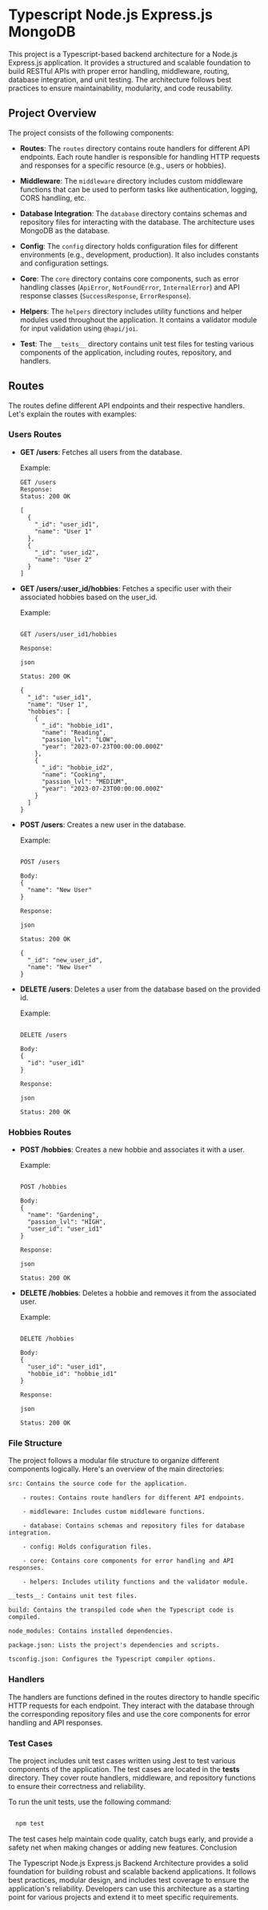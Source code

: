 # Typescript Node.js Express.js MongoDB

This project is a Typescript-based backend architecture for a Node.js Express.js application. It provides a structured and scalable foundation to build RESTful APIs with proper error handling, middleware, routing, database integration, and unit testing. The architecture follows best practices to ensure maintainability, modularity, and code reusability.

## Project Overview

The project consists of the following components:

- **Routes**: The `routes` directory contains route handlers for different API endpoints. Each route handler is responsible for handling HTTP requests and responses for a specific resource (e.g., users or hobbies).

- **Middleware**: The `middleware` directory includes custom middleware functions that can be used to perform tasks like authentication, logging, CORS handling, etc.

- **Database Integration**: The `database` directory contains schemas and repository files for interacting with the database. The architecture uses MongoDB as the database.

- **Config**: The `config` directory holds configuration files for different environments (e.g., development, production). It also includes constants and configuration settings.

- **Core**: The `core` directory contains core components, such as error handling classes (`ApiError`, `NotFoundError`, `InternalError`) and API response classes (`SuccessResponse`, `ErrorResponse`).

- **Helpers**: The `helpers` directory includes utility functions and helper modules used throughout the application. It contains a validator module for input validation using `@hapi/joi`.

- **Test**: The `__tests__` directory contains unit test files for testing various components of the application, including routes, repository, and handlers.

## Routes

The routes define different API endpoints and their respective handlers. Let's explain the routes with examples:

### Users Routes

- **GET /users**: Fetches all users from the database.

  Example:
  ```http
  GET /users
  Response:
  Status: 200 OK

  [
    {
      "_id": "user_id1",
      "name": "User 1"
    },
    {
      "_id": "user_id2",
      "name": "User 2"
    }
  ]

- **GET /users/:user_id/hobbies**: Fetches a specific user with their associated hobbies based on the user_id.

  Example:

  ```http

  GET /users/user_id1/hobbies

  Response:

  json

  Status: 200 OK

  {
    "_id": "user_id1",
    "name": "User 1",
    "hobbies": [
      {
        "_id": "hobbie_id1",
        "name": "Reading",
        "passion_lvl": "LOW",
        "year": "2023-07-23T00:00:00.000Z"
      },
      {
        "_id": "hobbie_id2",
        "name": "Cooking",
        "passion_lvl": "MEDIUM",
        "year": "2023-07-23T00:00:00.000Z"
      }
    ]
  }
- **POST /users**: Creates a new user in the database.

  Example:

  ```http

  POST /users

  Body:
  {
    "name": "New User"
  }

  Response:

  json

  Status: 200 OK

  {
    "_id": "new_user_id",
    "name": "New User"
  }
- **DELETE /users**: Deletes a user from the database based on the provided id.

  Example:

  ```http

  DELETE /users

  Body:
  {
    "id": "user_id1"
  }

  Response:

  json

  Status: 200 OK

### Hobbies Routes

- **POST /hobbies**: Creates a new hobbie and associates it with a user.

    Example:

  ```http

  POST /hobbies

  Body:
  {
    "name": "Gardening",
    "passion_lvl": "HIGH",
    "user_id": "user_id1"
  }

  Response:

  json

  Status: 200 OK

- **DELETE /hobbies**: Deletes a hobbie and removes it from the associated user.

  Example:

  ```http

  DELETE /hobbies

  Body:
  {
    "user_id": "user_id1",
    "hobbie_id": "hobbie_id1"
  }

  Response:

  json

  Status: 200 OK

### File Structure

The project follows a modular file structure to organize different components logically. Here's an overview of the main directories:

    src: Contains the source code for the application.

        - routes: Contains route handlers for different API endpoints.

        - middleware: Includes custom middleware functions.

        - database: Contains schemas and repository files for database integration.

        - config: Holds configuration files.

        - core: Contains core components for error handling and API responses.

        - helpers: Includes utility functions and the validator module.

    __tests__: Contains unit test files.

    build: Contains the transpiled code when the Typescript code is compiled.

    node_modules: Contains installed dependencies.

    package.json: Lists the project's dependencies and scripts.

    tsconfig.json: Configures the Typescript compiler options.

### Handlers

The handlers are functions defined in the routes directory to handle specific HTTP requests for each endpoint. They interact with the database through the corresponding repository files and use the core components for error handling and API responses.

### Test Cases

The project includes unit test cases written using Jest to test various components of the application. The test cases are located in the __tests__ directory. They cover route handlers, middleware, and repository functions to ensure their correctness and reliability.

To run the unit tests, use the following command:

```bash

  npm test
```

The test cases help maintain code quality, catch bugs early, and provide a safety net when making changes or adding new features.
Conclusion

The Typescript Node.js Express.js Backend Architecture provides a solid foundation for building robust and scalable backend applications. It follows best practices, modular design, and includes test coverage to ensure the application's reliability. Developers can use this architecture as a starting point for various projects and extend it to meet specific requirements.
